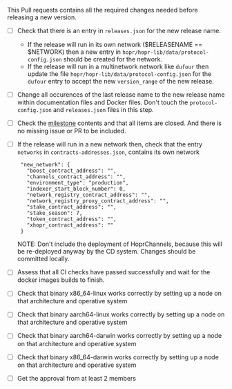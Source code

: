 This Pull requests contains all the required changes needed before releasing a new version.

- [ ] Check that there is an entry in `releases.json` for the new release name.
  - If the release will run in its own network ($RELEASENAME == $NETWORK) then a new entry in `hopr/hopr-lib/data/protocol-config.json` should be created for the network.
  - If the release will run in a multinetwork network like `dufour` then update the file `hopr/hopr-lib/data/protocol-config.json` for the `dufour` entry to accept the new `version_range` of the new release.
- [ ] Change all occurences of the last release name to the new release name within documentation files and Docker files. Don't touch the `protocol-config.json` and `releases.json` files in this step.
- [ ] Check the [milestone](https://github.com/hoprnet/hoprnet/milestones) contents and that all items are closed. And there is no missing issue or PR to be included.
- [ ] If the release will run in a new network then, check that the entry `networks` in `contracts-addresses.json`, contains its own network

  ```
   "new_network": {
     "boost_contract_address": "",
     "channels_contract_address": "",
     "environment_type": "production",
     "indexer_start_block_number": 0,
     "network_registry_contract_address": "",
     "network_registry_proxy_contract_address": "",
     "stake_contract_address": "",
     "stake_season": 7,
     "token_contract_address": "",
     "xhopr_contract_address": ""
   }
  ```

  NOTE: Don't include the deployment of HoprChannels, because this will be re-deployed anyway by the CD system.
  Changes should be committed locally.

- [ ] Assess that all CI checks have passed successfully and wait for the docker images builds to finish.
- [ ] Check that binary x86_64-linux works correctly by setting up a node on that architecture and operative system
- [ ] Check that binary aarch64-linux works correctly by setting up a node on that architecture and operative system
- [ ] Check that binary aarch64-darwin works correctly by setting up a node on that architecture and operative system
- [ ] Check that binary x86_64-darwin works correctly by setting up a node on that architecture and operative system
- [ ] Get the approval from at least 2 members
